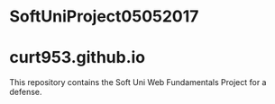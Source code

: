 # SoftUniProject05052017

# curt953.github.io

This repository contains the Soft Uni Web Fundamentals Project for a defense.
